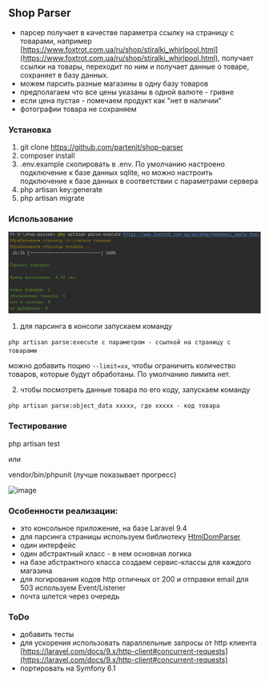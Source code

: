 ## Shop Parser

- парсер получает в качестве параметра ссылку на страницу с товарами, например [https://www.foxtrot.com.ua/ru/shop/stiralki_whirlpool.html](https://www.foxtrot.com.ua/ru/shop/stiralki_whirlpool.html), получает ссылки на товары, переходит по ним и получает данные о товаре, сохраняет в базу данных.
- можем парсить разные магазины в одну базу товаров
- предполагаем что все цены указаны в одной валюте - гривне
- если цена пустая - помечаем продукт как "нет в наличии"
- фотографии товара не сохраняем

### Установка
1) git clone https://github.com/partenit/shop-parser
2) composer install
3) .env.example скопировать в .env. По умолчанию настроено подключение к базе данных sqlite, но можно настроить подключение к базе данных в соответствии с параметрами сервера
4) php artisan key:generate
5) php artisan migrate

### Использование
![image](public/images/work1.png)

1) для парсинга в консоли запускаем команду

```php artisan parse:execute с параметром - ссылкой на страницу с товарами``` 

можно добавить поцию ```--limit=xx```, чтобы ограничить количество товаров, которые будут обработаны. По умолчанию лимита нет.


2) чтобы посмотреть данные товара по его коду, запускаем команду

```php artisan parse:object_data ххххх, где ххххх - код товара```

### Тестирование
php artisan test

или

vendor/bin/phpunit (лучше показывает прогресс)

![image](public/images/tests.png)

### Особенности реализации:
- это консольное приложение, на базе Laravel 9.4
- для парсинга страницы используем библиотеку [HtmlDomParser](https://github.com/voku/simple_html_dom)
- один интерфейс
- один абстрактный класс - в нем основная логика
- на базе абстрактного класса создаем сервис-классы для каждого магазина
- для логирования кодов http отличных от 200 и отправки email для 503 используем Event/Listener
- почта шлется через очередь

### ToDo
- добавить тесты
- для ускорения использовать параллельные запросы от http клиента [https://laravel.com/docs/9.x/http-client#concurrent-requests](https://laravel.com/docs/9.x/http-client#concurrent-requests)
- портировать на Symfony 6.1


